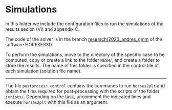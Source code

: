 # Simulations

In this folder we include the configuration files to run the simulations of the results secion (VI)
and appendix C.

The code of the solver is in the branch
[research/2023_andres_gmm](https://github.com/loganoz/horses3d/tree/research/2023_andres_gmm) of
the software HORESES3D.

To perform the simulations, move to the directory of the specific case to be computed, copy or
create a link to the folder `MESH/`, and create a folder to store the results. The name of this
folder is specified in the control file of each simulation (solution file name).

---

The file `postprocess.control` contains the commands to run `horses2plt` and obtain the files
required for post-processing with the scripts of the folder `scripts/`. Depending on the task,
uncomment the indicated lines and execute `horses2plt` with this file as an argument.

